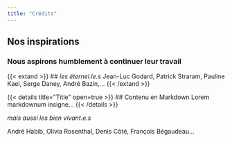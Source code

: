 ```yaml
---
title: "Crédits"
---
```


## Nos inspirations

### Nous aspirons humblement à continuer leur travail

 {{< extand >}} ## *les éternel.le.s* Jean-Luc Godard, Patrick Straram, Pauline Kael, Serge Daney, André Bazin,... {{< /extand >}}
 
   
{{< details title="Title" open=true >}} ## Contenu en Markdown Lorem markdownum insigne... {{< /details >}} 

*mais aussi les bien vivant.e.s*

André Habib, Olivia Rosenthal, Denis Côté, François Bégaudeau...
